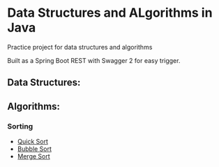 # Data Structures and ALgorithms in Java
Practice project for data structures and algorithms

Built as a Spring Boot REST with Swagger 2 for easy trigger.

## Data Structures:

## Algorithms:
### Sorting
- [Quick Sort](/src/main/java/com/hoitik/algorithms/sorts/QuickSort.java)
- [Bubble Sort](/src/main/java/com/hoitik/algorithms/sorts/BubbleSort.java)
- [Merge Sort](/src/main/java/com/hoitik/algorithms/sorts/MergeSort.java)
